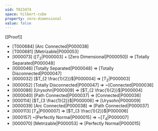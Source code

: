 ```yaml
---
uid: T023474
space: hilbert-cube
property: zero-dimensional
value: false
---
```

[[Proof]]

* [T000684] [Arc Connected|P000038]
* [T000681] [Metrizable|P000053]
* [I000073] ([$T_2$|P000003] + [Zero Dimensional|P000050]) => [Totally Separated|P000048]
* [I000046] [Totally Separated|P000048] => [Totally Disconnected|P000047]
* [I000032] [$T_{2 \frac{1}{2}}$|P000004] => [$T_2$|P000003]
* [I000052] [Totally Disconnected|P000047] => ~[Connected|P000036]
* [I000086] [Urysohn|P000009] => [$T_{2 \frac{1}{2}}$|P000004]
* [I000040] [Path Connected|P000037] => [Connected|P000036]
* [I000114] [$T_{3 \frac{1}{2}}$|P000006] => [Urysohn|P000009]
* [I000039] [Arc Connected|P000038] => [Path Connected|P000037]
* [I000113] [$T_4$|P000007] => [$T_{3 \frac{1}{2}}$|P000006]
* [I000157] ~[Perfectly Normal|P000015] => ~[$T_4$|P000007]
* [I000070] [Metrizable|P000053] => [Perfectly Normal|P000015]

